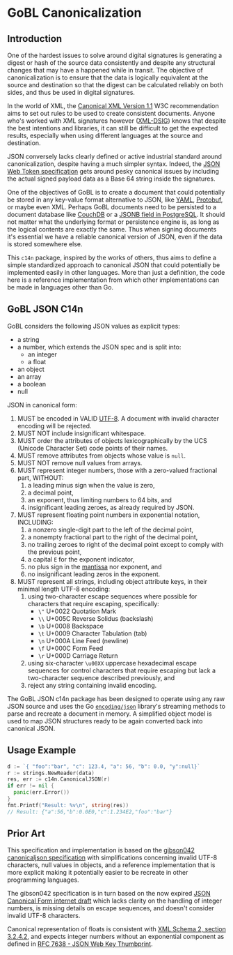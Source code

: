 # GoBL Canonicalization

## Introduction

One of the hardest issues to solve around digital signatures is generating a digest or hash of the source data consistently and despite any structural changes that may have a happened while in transit. The objective of canonicalization is to ensure that the data is logically equivalent at the source and destination so that the digest can be calculated reliably on both sides, and thus be used in digital signatures. 

In the world of XML, the [Canonical XML Version 1.1](https://www.w3.org/TR/xml-c14n11/) W3C recommendation aims to set out rules to be used to create consistent documents. Anyone who's worked with XML signatures however ([XML-DSIG](https://www.w3.org/TR/xmldsig-core/)) knows that despite the best intentions and libraries, it can still be difficult to get the expected results, especially when using different languages at the source and destination.

JSON conversely lacks clearly defined or active industrial standard around canonicalization, despite having a much simpler syntax. Indeed, the [JSON Web Token specification](https://datatracker.ietf.org/doc/html/rfc7519) gets around pesky canonical issues by including the actual signed payload data as a Base 64 string inside the signatures.

One of the objectives of GoBL is to create a document that could potentially be stored in any key-value format alternative to JSON, like [YAML](https://yaml.org/), [Protobuf](https://developers.google.com/protocol-buffers), or maybe even XML. Perhaps GoBL documents need to be persisted to a document database like [CouchDB](https://couchdb.apache.org/) or a [JSONB field in PostgreSQL](https://www.postgresql.org/docs/13/functions-json.html). It should not matter what the underlying format or persistence engine is, as long as the logical contents are exactly the same. Thus when signing documents it's essential we have a reliable canonical version of JSON, even if the data is stored somewhere else.

This `c14n` package, inspired by the works of others, thus aims to define a simple standardized approach to canonical JSON that could potentially be implemented easily in other languages. More than just a definition, the code here is a reference implementation from which other implementations can be made in languages other than Go.

## GoBL JSON C14n

GoBL considers the following JSON values as explicit types:

* a string
* a number, which extends the JSON spec and is split into:
    * an integer
    * a float
* an object
* an array
* a boolean
* null

JSON in canonical form:

1. MUST be encoded in VALID [UTF-8](https://tools.ietf.org/html/rfc3629). A document with invalid character encoding will be rejected.
2. MUST NOT include insignificant whitespace.
3. MUST order the attributes of objects lexicographically by the UCS (Unicode Character Set) code points of their names.
4. MUST remove attributes from objects whose value is `null`.
5. MUST NOT remove null values from arrays.
6. MUST represent integer numbers, those with a zero-valued fractional part, WITHOUT:
    1. a leading minus sign when the value is zero,
    2. a decimal point,
    3. an exponent, thus limiting numbers to 64 bits, and
    4. insignificant leading zeroes, as already required by JSON.
7. MUST represent floating point numbers in exponential notation, INCLUDING:
    1. a nonzero single-digit part to the left of the decimal point,
    2. a nonempty fractional part to the right of the decimal point,
    3. no trailing zeroes to right of the decimal point except to comply with the previous point,
    4. a capital `E` for the exponent indicator,
    5. no plus sign in the [mantissa](https://en.wikipedia.org/wiki/Significand) nor exponent, and
    6. no insignificant leading zeros in the exponent.
8. MUST represent all strings, including object attribute keys, in their minimal length UTF-8 encoding:
    1. using two-character escape sequences where possible for characters that require escaping, specifically:
        * `\"` U+0022 Quotation Mark
        * `\\` U+005C Reverse Solidus (backslash)
        * `\b` U+0008 Backspace
        * `\t` U+0009 Character Tabulation (tab)
        * `\n` U+000A Line Feed (newline)
        * `\f` U+000C Form Feed
        * `\r` U+000D Carriage Return
    2. using six-character `\u00XX` uppercase hexadecimal escape sequences for control characters that require escaping but lack a two-character sequence described previously, and
    3. reject any string containing invalid encoding.

The GoBL JSON c14n package has been designed to operate using any raw JSON source and uses the Go [`encoding/json`](https://golang.org/pkg/encoding/json/) library's streaming methods to parse and recreate a document in memory. A simplified object model is used to map JSON structures ready to be again converted back into canonical JSON.

## Usage Example

```go
d := `{ "foo":"bar", "c": 123.4, "a": 56, "b": 0.0, "y":null}`
r := strings.NewReader(data)
res, err := c14n.CanonicalJSON(r)
if err != nil {
  panic(err.Error())
}
fmt.Printf("Result: %v\n", string(res))
// Result: {"a":56,"b":0.0E0,"c":1.234E2,"foo":"bar"}
```

## Prior Art

This specification and implementation is based on the [gibson042 canonicaljson specification](https://gibson042.github.io/canonicaljson-spec/) with simplifications concerning invalid UTF-8 characters, null values in objects, and a reference implementation that is more explicit making it potentially easier to be recreate in other programming languages.

The gibson042 specification is in turn based on the now expired [JSON Canonical Form internet draft](https://datatracker.ietf.org/doc/html/draft-staykov-hu-json-canonical-form-00) which lacks clarity on the handling of integer numbers, is missing details on escape sequences, and doesn't consider invalid UTF-8 characters.

Canonical representation of floats is consistent with [XML Schema 2, section 3.2.4.2](https://www.w3.org/TR/xmlschema-2/#float-canonical-representation), and expects integer numbers without an exponential component as defined in [RFC 7638 - JSON Web Key Thumbprint](https://datatracker.ietf.org/doc/html/rfc7638#section-3.3).





